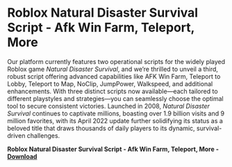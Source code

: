 <h1>Roblox Natural Disaster Survival Script - Afk Win Farm, Teleport, More</h1>

Our platform currently features two operational scripts for the widely played Roblox game *Natural Disaster Survival*, and we’re thrilled to unveil a third, robust script offering advanced capabilities like AFK Win Farm, Teleport to Lobby, Teleport to Map, NoClip, JumpPower, Walkspeed, and additional enhancements. With three distinct scripts now available—each tailored to different playstyles and strategies—you can seamlessly choose the optimal tool to secure consistent victories. Launched in 2008, *Natural Disaster Survival* continues to captivate millions, boasting over 1.9 billion visits and 9 million favorites, with its April 2022 update further solidifying its status as a beloved title that draws thousands of daily players to its dynamic, survival-driven challenges.

**Roblox Natural Disaster Survival Script - Afk Win Farm, Teleport, More - [Download](https://www.dlgram.com/public/files/api.php?shortened=J571iU)**


